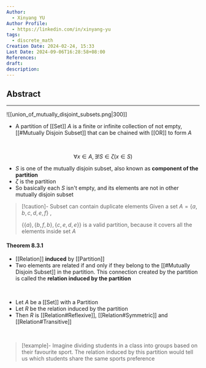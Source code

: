 ```yaml
---
Author:
  - Xinyang YU
Author Profile:
  - https://linkedin.com/in/xinyang-yu
tags:
  - discrete_math
Creation Date: 2024-02-24, 15:33
Last Date: 2024-09-06T16:28:58+08:00
References: 
draft: 
description: 
---
```


## Abstract
---
![[union_of_mutually_disjoint_subsets.png|300]]
- A partition of [[Set]] $A$ is a finite or infinite collection of not empty, [[#Mutually Disjoin Subset]] that can be chained with [[OR]] to form $A$
</br>


$$
\forall x \in A, \exists ! S \in \zeta (x\in S)
$$

- $S$ is one of the mutually disjoin subset, also known as **component of the partition**
- $\zeta$ is the partition
- So basically each $S$ isn't empty, and its elements are not in other mutually disjoin subset

>[!caution]- Subset can contain duplicate elements
>Given a set $A =\{a,b,c,d,e,f\}$ , 
>
>$\{\{a\},\{b,f,b\},\{c,e,d,e\}\}$ is a valid partition, because it covers all the elements inside set $A$


#### Theorem 8.3.1
- [[Relation]] **induced** by [[Partition]]
- Two elements are related if and only if they belong to the [[#Mutually Disjoin Subset]] in the partition. This connection created by the partition is called the **relation induced by the partition**
</br>

- Let $A$ be a [[Set]] with a Partition
- Let $R$ be the relation induced by the partition
- Then $R$ is [[Relation#Reflexive]], [[Relation#Symmetric]] and [[Relation#Transitive]]
</br>

>[!example]-
> Imagine dividing students in a class into groups based on their favourite sport. The relation induced by this partition would tell us which students share the same sports preference


